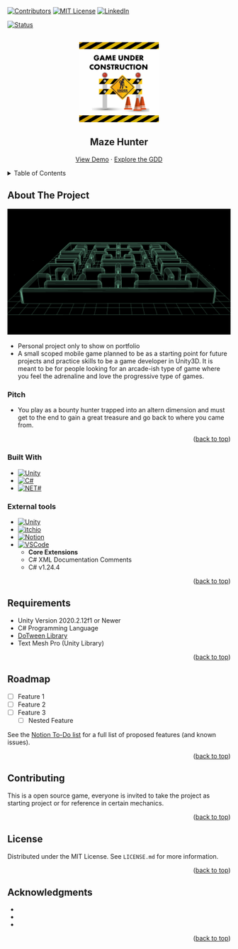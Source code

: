 <div id="top"></div>

[![Contributors][contributors-shield]][contributors-url]
[![MIT License][license-shield]][license-url]
[![LinkedIn][linkedin-shield]][linkedin-url]

[![Status][badge]](https://github.com/RodrigoQuiroz09/MazeHunter)

<!-- PROJECT LOGO -->
<br />
<div align="center">
  <a href="https://github.com/RodrigoQuiroz09/MazeHunter">
    <img src="images/logo.png" alt="Logo" width="180" height="180">
  </a>

<h2 align="center">Maze Hunter</h2>

  <p align="center">
    <a href="https://github.com/RodrigoQuiroz09/MazeHunter">View Demo</a>
    ·
    <a href="https://github.com/RodrigoQuiroz09/MazeHunter">Explore the GDD</a>
  </p>
</div>

<!-- TABLE OF CONTENTS -->
<details>
  <summary>Table of Contents</summary>
  <ol>
    <li>
      <a href="#about-the-project">About The Project</a>
      <ul>
        <li><a href="#built-with">Built With</a></li>
      </ul>
    </li>
    <li><a href="#roadmap">Roadmap</a></li>
    <li><a href="#contributing">Contributing</a></li>
    <li><a href="#license">License</a></li>
    <li><a href="#acknowledgments">Acknowledgments</a></li>
  </ol>
</details>

<!-- ABOUT THE PROJECT -->

## About The Project

[![Product Name Screen Shot][product-screenshot]](https://example.com)

- Personal project only to show on portfolio
- A small scoped mobile game planned to be as a starting point for future projects and practice skills to be a game developer in Unity3D. It is meant to be for people looking for an arcade-ish type of game where you feel the adrenaline and love the progressive type of games.

### Pitch

- You play as a bounty hunter trapped into an altern dimension and must get to the end to gain a great treasure and go back to where you came from.

<p align="right">(<a href="#top">back to top</a>)</p>

### Built With

- [![Unity][unity.com]][unity-url]
- [![C#][csharp.com]][csharp-url]
- [![NET#][net.com]][net-url]

### External tools

- [![Unity][unity-a.com]][unity-a-url]
- [![itchio][itchio.com]][itchio-url]
- [![Notion][notion.com]][notion-url]
- [![VSCode][vsc.com]][vsc-url]
  - <strong>Core Extensions</strong>
  - C# XML Documentation Comments
  - C# v1.24.4
  <p align="right">(<a href="#top">back to top</a>)</p>

<!-- GETTING STARTED -->

## Requirements

- Unity Version 2020.2.12f1 or Newer
- C# Programming Language
- [DoTween Library](http://dotween.demigiant.com/index.php)
- Text Mesh Pro (Unity Library)

<p align="right">(<a href="#top">back to top</a>)</p>

<!-- ROADMAP -->

## Roadmap

- [ ] Feature 1
- [ ] Feature 2
- [ ] Feature 3
  - [ ] Nested Feature

See the [Notion To-Do list](https://silicon-grill-d89.notion.site/d627b4bcd4ec4b26b351d69db06610e2?v=89686b9c280b466a93deb1e74048e5c5) for a full list of proposed features (and known issues).

<p align="right">(<a href="#top">back to top</a>)</p>

<!-- CONTRIBUTING -->

## Contributing

This is a open source game, everyone is invited to take the project as starting project or for reference in certain mechanics.

<p align="right">(<a href="#top">back to top</a>)</p>

<!-- LICENSE -->

## License

Distributed under the MIT License. See `LICENSE.md` for more information.

<p align="right">(<a href="#top">back to top</a>)</p>

<!-- ACKNOWLEDGMENTS -->

## Acknowledgments

- []()
- []()
- []()

<p align="right">(<a href="#top">back to top</a>)</p>

<!-- MARKDOWN LINKS & IMAGES -->
<!-- https://www.markdownguide.org/basic-syntax/#reference-style-links -->

[contributors-shield]: https://img.shields.io/github/contributors/RodrigoQuiroz09/MazeHunter.svg?style=for-the-badge
[contributors-url]: https://github.com/RodrigoQuiroz09/MazeHunter/graphs/contributors
[license-shield]: https://img.shields.io/github/license/RodrigoQuiroz09/MazeHunter.svg?style=for-the-badge
[license-url]: https://github.com/RodrigoQuiroz09/MazeHunter/blob/master/LICENSE.txt
[linkedin-shield]: https://img.shields.io/badge/-LinkedIn-black.svg?style=for-the-badge&logo=linkedin&colorB=555
[linkedin-url]: https://linkedin.com/in/linkedin_username
[product-screenshot]: images/screenshot.png
[unity-url]: https://unity.com
[unity.com]: https://img.shields.io/badge/Unity-100000?style=for-the-badge&logo=unity&logoColor=white
[unity-a-url]: https://assetstore.unity.com
[unity-a.com]: https://img.shields.io/badge/Unity-Asset-Store?style=for-the-badge&logo=unity&logoColor=white
[csharp-url]: https://docs.microsoft.com/en-us/dotnet/csharp/
[csharp.com]: https://img.shields.io/badge/C%23-239120?style=for-the-badge&logo=c-sharp&logoColor=white
[notion-url]: https://www.notion.so/product?fredir=1
[notion.com]: https://img.shields.io/badge/Notion-000000?style=for-the-badge&logo=notion&logoColor=white
[vsc-url]: https://code.visualstudio.com
[vsc.com]: https://img.shields.io/badge/Visual_Studio_Code-0078D4?style=for-the-badge&logo=visual%20studio%20code&logoColor=white
[net-url]: https://dotnet.microsoft.com/en-us/
[net.com]: https://img.shields.io/badge/.NET-5C2D91?style=for-the-badge&logo=.net&logoColor=white
[itchio-url]: https://itch.io
[itchio.com]: https://img.shields.io/badge/Itch.io-FA5C5C?style=for-the-badge&logo=itchdotio&logoColor=white
[badge]: https://img.shields.io/badge/Status-On--Progress-green?style=for-the-badge
